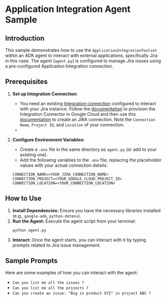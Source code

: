 # Application Integration Agent Sample

## Introduction

This sample demonstrates how to use the `ApplicationIntegrationToolset` within an ADK agent to interact with external applications, specifically Jira in this case. The agent (`agent.py`) is configured to manage Jira issues using a pre-configured Application Integration connection.

## Prerequisites

1.  **Set up Integration Connection:**
    *   You need an existing [Integration connection](https://cloud.google.com/integration-connectors/docs/overview) configured to interact with your Jira instance. Follow the [documentation](https://google.github.io/adk-docs/tools/google-cloud-tools/#use-integration-connectors) to provision the Integration Connector in Google Cloud and then use this [documentation](https://cloud.google.com/integration-connectors/docs/connectors/jiracloud/configure) to create an JIRA connection. Note the `Connection Name`, `Project ID`, and `Location` of your connection.
    * 

2.  **Configure Environment Variables:**
    *   Create a `.env` file in the same directory as `agent.py` (or add to your existing one).
    *   Add the following variables to the `.env` file, replacing the placeholder values with your actual connection details:

      ```dotenv
      CONNECTION_NAME=<YOUR_JIRA_CONNECTION_NAME>
      CONNECTION_PROJECT=<YOUR_GOOGLE_CLOUD_PROJECT_ID>
      CONNECTION_LOCATION=<YOUR_CONNECTION_LOCATION>
      ```

## How to Use

1.  **Install Dependencies:** Ensure you have the necessary libraries installed (e.g., `google-adk`, `python-dotenv`).
2.  **Run the Agent:** Execute the agent script from your terminal:
    ```bash
    python agent.py
    ```
3.  **Interact:** Once the agent starts, you can interact with it by typing prompts related to Jira issue management.

## Sample Prompts

Here are some examples of how you can interact with the agent:

*   `Can you list me all the issues ?`
*   `Can you list me all the projects ?`
*   `Can you create an issue: "Bug in product XYZ" in project ABC ?`

